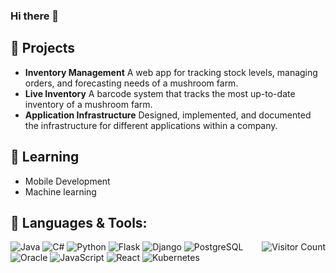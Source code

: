 ### Hi there 👋

## 🔨 Projects
- **Inventory Management** A web app for tracking stock levels, managing orders, and forecasting needs of a mushroom farm. 
- **Live Inventory** A barcode system that tracks the most up-to-date inventory of a mushroom farm.
- **Application Infrastructure** Designed, implemented, and documented the infrastructure for different applications within a company.

## 🌱 Learning
- Mobile Development
- Machine learning

## 🚀 Languages & Tools:
<div>
<img align="right" src="https://profile-counter.glitch.me/a1rtem/count.svg" alt="Visitor Count">

![Java](https://img.shields.io/badge/Java-%23ED8B00.svg?style=flat-square&logo=java&logoColor=white)
![C#](https://img.shields.io/badge/C%23-239120.svg?style=flat-square&logo=c-sharp&logoColor=white)
![Python](https://img.shields.io/badge/Python-%233776AB.svg?style=flat-square&logo=python&logoColor=white)
![Flask](https://img.shields.io/badge/Flask-%23000.svg?style=flat-square&logo=flask&logoColor=white)
![Django](https://img.shields.io/badge/Django-%23092E20.svg?style=flat-square&logo=django&logoColor=white)
![PostgreSQL](https://img.shields.io/badge/PostgreSQL-%23336791.svg?style=flat-square&logo=postgresql&logoColor=white)
![Oracle](https://img.shields.io/badge/Oracle-F80000.svg?style=flat-square&logo=oracle&logoColor=white)
![JavaScript](https://img.shields.io/badge/JavaScript-%23F7DF1E.svg?style=flat-square&logo=javascript&logoColor=black)
![React](https://img.shields.io/badge/React-%2361DAFB.svg?style=flat-square&logo=react&logoColor=black)
![Kubernetes](https://img.shields.io/badge/Kubernetes-%23326CE5.svg?style=flat-square&logo=kubernetes&logoColor=white)
</div>
